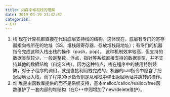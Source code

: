 ```yaml
---
title: 内存中堆和栈的理解
date: 2019-03-19 21:42:57
categories: 
- C++
---
```

 1.  栈
	现在计算机都直接在代码底层支持栈的结构，这体现在，底层有专门的寄存器指向栈所在的地址（SS，堆栈段寄存器，存放堆栈段地址）；有专门的机器指令完成这种入栈出栈的操作（push，pop）。
	这种机制效率较高，但支持的数据类型较少，一般是整数，浮点，指针等系统直接支持的数据类型，并不支持其他的数据结构（自定义栈）。因为这种特点，栈在程序中的使用特别频繁，对于子程序的调用，就是直接利用栈完成的，机器的call指令中隐含了把返回地址入栈，而子程序的ret指令则是从堆栈中弹出返回地址并跳转的操作。
 2. 堆
 	堆是由函数库提供的而不是系统支持，基本malloc/calloc/realloc/free函数维护了一套内部的堆结构（在C++中则增加了new/delete维护）。
 	